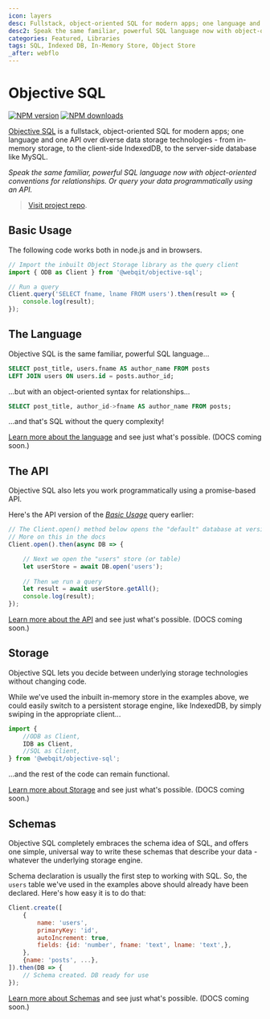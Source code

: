 ```yaml
---
icon: layers
desc: Fullstack, object-oriented SQL for modern apps; one language and one API over diverse data storage technologies - from in-memory storage, to the client-side IndexedDB, to the server-side database like MySQL.
desc2: Speak the same familiar, powerful SQL language now with object-oriented conventions for relationships. Or query your data programmatically using an API.
categories: Featured, Libraries
tags: SQL, Indexed DB, In-Memory Store, Object Store
_after: webflo
---
```

# Objective SQL

<!-- BADGES/ -->

<span class="badge-npmversion"><a href="https://npmjs.org/package/@webqit/objective-sql" title="View this project on NPM"><img src="https://img.shields.io/npm/v/@webqit/objective-sql.svg" alt="NPM version" /></a></span>
<span class="badge-npmdownloads"><a href="https://npmjs.org/package/@webqit/objective-sql" title="View this project on NPM"><img src="https://img.shields.io/npm/dm/@webqit/objective-sql.svg" alt="NPM downloads" /></a></span>

<!-- /BADGES -->

[Objective SQL](https://github.com/webqit/objective-sql) is a fullstack, object-oriented SQL for modern apps; one language and one API over diverse data storage technologies - from in-memory storage, to the client-side IndexedDB, to the server-side database like MySQL.

*Speak the same familiar, powerful SQL language now with object-oriented conventions for relationships. Or query your data programmatically using an API.*

> [Visit project repo](https://github.com/webqit/objective-sql).

## Basic Usage
The following code works both in node.js and in browsers.

```js
// Import the inbuilt Object Storage library as the query client
import { ODB as Client } from '@webqit/objective-sql';

// Run a query
Client.query('SELECT fname, lname FROM users').then(result => {
    console.log(result);
});
```

## The Language
Objective SQL is the same familiar, powerful SQL language...

```sql
SELECT post_title, users.fname AS author_name FROM posts
LEFT JOIN users ON users.id = posts.author_id;
```

...but with an object-oriented syntax for relationships...

```sql
SELECT post_title, author_id->fname AS author_name FROM posts;
```

...and that's SQL without the query complexity!

[Learn more about the language](the-language) and see just what's possible. (DOCS coming soon.)

## The API
Objective SQL also lets you work programmatically using a promise-based API.

Here's the API version of the *[Basic Usage](#basic-usage)* query earlier:

```js
// The Client.open() method below opens the "default" database at version "0"
// More on this in the docs
Client.open().then(async DB => {

    // Next we open the "users" store (or table)
    let userStore = await DB.open('users');
    
    // Then we run a query
    let result = await userStore.getAll();
    console.log(result);
});
```

[Learn more about the API](the-api) and see just what's possible. (DOCS coming soon.)

## Storage
Objective SQL lets you decide between underlying storage technologies without changing code.

While we've used the inbuilt in-memory store in the examples above, we could easily switch to a persistent storage engine, like IndexedDB, by simply swiping in the appropriate client...

```js
import {
    //ODB as Client,
    IDB as Client,
    //SQL as Client,
} from '@webqit/objective-sql';
```

...and the rest of the code can remain functional. 

[Learn more about Storage](storage) and see just what's possible. (DOCS coming soon.)

## Schemas
Objective SQL completely embraces the schema idea of SQL, and offers one simple, universal way to write these schemas that describe your data - whatever the underlying storage engine.

Schema declaration is usually the first step to working with SQL. So, the `users` table we've used in the examples above should already have been declared. Here's how easy it is to do that:

```js
Client.create([
    {
        name: 'users',
        primaryKey: 'id',
        autoIncrement: true,
        fields: {id: 'number', fname: 'text', lname: 'text',},
    },
    {name: 'posts', ...},
]).then(DB => {
    // Schema created. DB ready for use
});
```

[Learn more about Schemas](schemas) and see just what's possible. (DOCS coming soon.)
